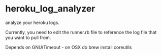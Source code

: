 heroku_log_analyzer
===================

analyze your heroku logs.

Currently, you need to edit the runner.rb file to reference the log file that you want to pull from. 

Depends on GNU/Timeout - on OSX do brew install coreutils


